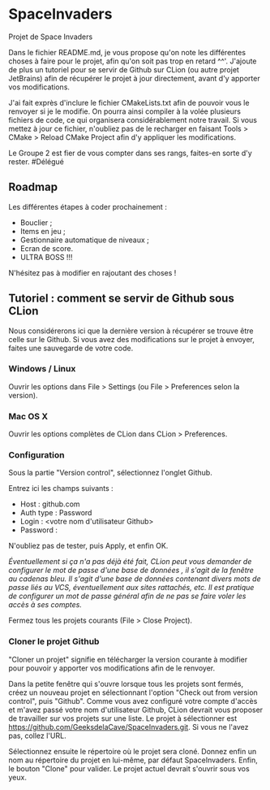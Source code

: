 # SpaceInvaders
Projet de Space Invaders

Dans le fichier README.md, je vous propose qu'on note les différentes choses à faire pour le projet, afin qu'on soit pas
trop en retard ^^'. J'ajoute de plus un tutoriel pour se servir de Github sur CLion (ou autre projet JetBrains) afin de
récupérer le projet à jour directement, avant d'y apporter vos modifications.

J'ai fait exprès d'inclure le fichier CMakeLists.txt afin de pouvoir vous le renvoyer si je le modifie. On pourra ainsi
compiler à la volée plusieurs fichiers de code, ce qui organisera considérablement notre travail. Si vous mettez à jour
ce fichier, n'oubliez pas de le recharger en faisant Tools > CMake > Reload CMake Project afin d'y appliquer les
modifications.

Le Groupe 2 est fier de vous compter dans ses rangs, faites-en sorte d'y rester. \#Délégué

## Roadmap

Les différentes étapes à coder prochainement :

- Bouclier ;
- Items en jeu ;
- Gestionnaire automatique de niveaux ;
- Ecran de score.
- ULTRA BOSS !!!

N'hésitez pas à modifier en rajoutant des choses !

## Tutoriel : comment se servir de Github sous CLion

Nous considérerons ici que la dernière version à récupérer se trouve être celle sur le Github. Si vous avez des
modifications sur le projet à envoyer, faites une sauvegarde de votre code.

### Windows / Linux

Ouvrir les options dans File > Settings (ou File > Preferences selon la version).

### Mac OS X

Ouvrir les options complètes de CLion dans CLion > Preferences.

### Configuration

Sous la partie "Version control", sélectionnez l'onglet Github.

Entrez ici les champs suivants :
- Host : github.com
- Auth type : Password
- Login : <votre nom d'utilisateur Github>
- Password : <votre mot de passe Github>

N'oubliez pas de tester, puis Apply, et enfin OK.

_Éventuellement si ça n'a pas déjà été fait, CLion peut vous demander de configurer le mot de passe d'une base de données
, il s'agit de la fenêtre au cadenas bleu. Il s'agit d'une base de données contenant divers mots de passe liés au VCS,
éventuellement aux sites rattachés, etc. Il est pratique de configurer un mot de passe général afin de ne pas se faire
voler les accès à ses comptes._

Fermez tous les projets courants (File > Close Project).

### Cloner le projet Github

"Cloner un projet" signifie en télécharger la version courante à modifier pour pouvoir y apporter vos modifications afin
de le renvoyer.

Dans la petite fenêtre qui s'ouvre lorsque tous les projets sont fermés, créez un nouveau projet en sélectionnant 
l'option "Check out from version control", puis "Github". Comme vous avez configuré votre compte d'accès et m'avez passé
votre nom d'utilisateur Github, CLion devrait vous proposer de travailler sur vos projets sur une liste. Le projet à
sélectionner est https://github.com/GeeksdelaCave/SpaceInvaders.git. Si vous ne l'avez pas, collez l'URL.

Sélectionnez ensuite le répertoire où le projet sera cloné. Donnez enfin un nom au répertoire du projet en lui-même, par
défaut SpaceInvaders. Enfin, le bouton "Clone" pour valider. Le projet actuel devrait s'ouvrir sous vos yeux.